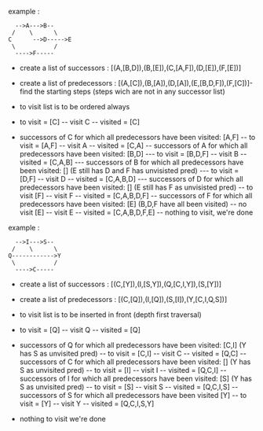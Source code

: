 
example :

      -->A--->B--
     /    \      \
    C      -->D----->E
     \           /
      ---->F-----

- create a list of successors : [(A,[B,D]),(B,[E]),(C,[A,F]),(D,[E]),(F,[E])]
- create a list of predecessors : [(A,[C]),(B,[A]),(D,[A]),(E,[B,D,F]),(F,[C])]- find the starting steps (steps wich are not in any successor list)
- to visit list is to be ordered always

- to visit = [C] -- visit C -- visited = [C]
- successors of C for which all predecessors have been visited: [A,F]
-- to visit = [A,F] -- visit A -- visited = [C,A]
-- successors of A for which all predecessors have been visited: [B,D]
--- to visit = [B,D,F] -- visit B -- visited = [C,A,B]
--- successors of B for which all predecessors have been visited: [] (E still has D and F has unvisisted pred)
--- to visit = [D,F] -- visit D -- visited = [C,A,B,D]
--- successors of D for which all predecessors have been visited: [] (E still has F as unvisisted pred)
-- to visit [F] -- visit F -- visited = [C,A,B,D,F]
-- successors of F for which all predecessors have been visited: [E] (B,D,F have all been visited)
-- no visit [E] -- visit E -- visited = [C,A,B,D,F,E]
-- nothing to visit, we're done


example :

      -->I--->S--
     /    \      \
    Q------------>Y
     \           /
      ---->C-----

- create a list of successors : [(C,[Y]),(I,[S,Y]),(Q,[C,I,Y]),(S,[Y])]
- create a list of predecessors : [(C,[Q]),(I,[Q]),(S,[I]),(Y,[C,I,Q,S])]
- to visit list is to be inserted in front (depth first traversal)

- to visit = [Q] -- visit Q -- visited = [Q]
- successors of Q for which all predecessors have been visited: [C,I] (Y has S as unvisited pred)
-- to visit = [C,I] -- visit C -- visited = [Q,C]
-- successors of C for which all predecessors have been visited: [] (Y has S as unvisited pred)
-- to visit = [I] -- visit I -- visited = [Q,C,I]
-- successors of I for which all predecessors have been visited: [S] (Y has S as unvisited pred)
-- to visit = [S] -- visit S -- visited = [Q,C,I,S]
-- successors of S for which all predecessors have been visited [Y] 
-- to visit = [Y] -- visit Y -- visited = [Q,C,I,S,Y]
- nothing to visit we're done





